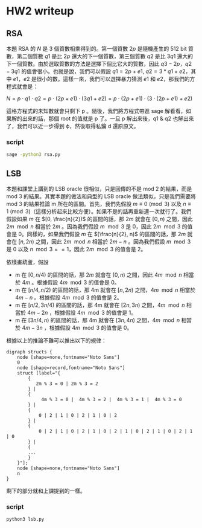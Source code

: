 # HW2 writeup

## RSA
本題 RSA 的 $N$ 是 3 個質數相乘得到的。第一個質數 $2p$ 是隨機產生的 512 bit 質數，第二個質數 $q1$ 是比 $2p$ 還大的下一個質數，第三個質數 $q2$ 是比 $3q1$ 還大的下一個質數。由於選取質數的方法是選擇下個比它大的質數，因此 $q3 - 2p$，$q2 - 3q1$ 的值會很小。也就是說，我們可以假設 $q1 = 2p + e1$, $q2 = 3 * q1 + e2$，其中 $e1$，$e2$ 是很小的數。這樣一來，我們可以選擇暴力猜測 $e1$ 和 $e2$，那我們的方程式就會是：

$N = p \cdot q1 \cdot q2 = p \cdot (2p + e1) \cdot (3q1 + e2) = p \cdot (2p + e1) \cdot (3 \cdot (2p + e1) + e2)$

這格方程式的未知數就會只剩下 p 。隨後，我們將方程式帶進 sage 解看看，如果解的出來的話，那個 root 的值就是 p 了。一旦 p 解出來後，q1 & q2 也解出來了，我們可以近一步得到 ϕ，然後取得私鑰 d 還原原文。

### script
```bash
sage -python3 rsa.py
```
## LSB
本題和課堂上講到的 LSB oracle 很相似，只是回傳的不是 mod 2 的結果，而是 mod 3 的結果。其實本題的做法和典型的 LSB oracle 做法類似，只是我們需要將 mod 3 的結果推論 m 所在的區間。首先，我們先假設 $m \equiv 0 \pmod 3$ 以及 $n \equiv 1 \pmod 3$（這樣分析起來比較方便）。如果不是的話再重新連一次就行了。我們假設如果 $m$ 在 $[0, \frac{n}{2})$ 的區間的話，那 $2m$ 就會在 $[0, n)$ 之間，因此 $2m \mod n$ 相當於 $2m$ 。因為我們假設 $m \mod 3$ 是 0，因此 $2m \mod 3$ 的值會是 $0$。同樣的，如果我們假設 $m$ 在 $[\frac{n}{2}, n)$ 的區間的話，那 $2m$ 就會在 $[n, 2n)$ 之間，因此 $2m \mod n$ 相當於 $2m - n$ 。因為我們假設 $m \mod 3$ 是 0 以及 $n \mod 3 == 1$，因此 $2m \mod 3$ 的值會是 $2$。

依樣畫葫蘆，假設 
* m 在 $[0, n / 4)$ 的區間的話，那 $2m$ 就會在 $[0, n)$ 之間，因此 $4m \mod n$ 相當於 $4m$ 。根據假設 $4m \mod 3$ 的值會是 $0$。
* m 在 $[n / 4, n / 2)$ 的區間的話，那 4m 就會在 $[n, 2n)$ 之間，$4m \mod n$ 相當於 $4m - n$ 。根據假設 $4m \mod 3$ 的值會是 2。
* m 在 $[n / 2, 3n / 4)$ 的區間的話，那 4m 就會在 $[2n, 3n)$ 之間，$4m \mod n$ 相當於 $4m - 2n$ ，根據假設 $4m \mod 3$ 的值會是 $1$。
* m 在 $[3n / 4, n)$ 的區間的話，那 4m 就會在 $[3n, 4n)$ 之間，$4m \mod n$ 相當於 $4m - 3n$ ，根據假設 $4m \mod 3$ 的值會是 $0$。

根據以上的推論不難可以推出以下的規律：
```graphviz
digraph structs {
    node [shape=none,fontname="Noto Sans"]
    0
    node [shape=record,fontname="Noto Sans"]
    struct [label="{
        {
           2m % 3 = 0 | 2m % 3 = 2
        } |
        {
             4m % 3 = 0 |  4m % 3 = 2 |  4m % 3 = 1 |  4m % 3 = 0
        } | 
        {
            0 | 2 | 1 | 0 | 2 | 1 | 0 | 2
        } | 
        {
            0 | 2 | 1 | 0 | 2 | 1 | 0 | 2 | 1 | 0 | 2 | 1 | 0 | 2 | 1 | 0
        } | 
        {
        ...
        }
    }"];
    node [shape=none,fontname="Noto Sans"]
    n
}
```
剩下的部分就和上課提到的一樣。
### script
```
python3 lsb.py
```
